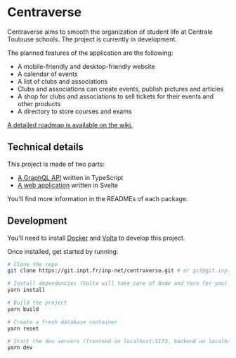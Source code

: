 # Centraverse

Centraverse aims to smooth the organization of student life at Centrale Toulouse schools. The project is currently in development.

The planned features of the application are the following:

- A mobile-friendly and desktop-friendly website
- A calendar of events
- A list of clubs and associations
- Clubs and associations can create events, publish pictures and articles
- A shop for clubs and associations to sell tickets for their events and other products
- A directory to store courses and exams

[A detailed roadmap is available on the wiki.](https://git.inpt.fr/inp-net/centraverse/-/wikis/Roadmap)

## Technical details

This project is made of two parts:

- [A GraphQL API](./packages/api/README.md) written in TypeScript
- [A web application](./packages/app/README.md) written in Svelte

You'll find more information in the READMEs of each package.

## Development

You'll need to install [Docker](https://www.docker.com/get-started/) and [Volta](https://volta.sh/) to develop this project.

Once installed, get started by running:

```bash
# Clone the repo
git clone https://git.inpt.fr/inp-net/centraverse.git # or git@git.inpt.fr:inp-net/centraverse.git

# Install dependencies (Volta will take care of Node and Yarn for you)
yarn install

# Build the project
yarn build

# Create a fresh database container
yarn reset

# Start the dev servers (frontend on localhost:5173, backend on localhost:4000)
yarn dev
```
